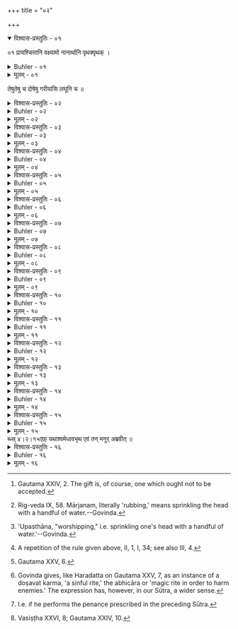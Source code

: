 +++
title = "०२"

+++
<details open><summary>विश्वास-प्रस्तुतिः - ०१</summary>

०१  प्रायश्चित्तानि वक्ष्यामो नानार्थानि पृथक्पृथक् ।  
</details>

<details><summary>Buhler - ०१</summary>

1. We will separately explain the various penances for the several offences, both heavier and lighter ones.
</details>

<details><summary>मूलम् - ०१</summary>

०१  प्रायश्चित्तानि वक्ष्यामो नानार्थानि पृथक्पृथक् ।  
</details>

तेषुतेषु च दोषेषु गरीयांसि लघूनि च ॥

<details><summary>विश्वास-प्रस्तुतिः - ०२</summary>

०२  यद्य् अत्र हि भवेद् युक्तं तद् धि तत्रैव निर्दिशेत् ।  
भूयोभूयो गरीयःसु लघुष्व् अल्पीयसस् तथा ॥
</details>

<details><summary>Buhler - ०२</summary>

2. Let him prescribe whatever may be befitting for each (case),--heavier penances for great (crimes), and lighter ones for trivial (faults).
</details>

<details><summary>मूलम् - ०२</summary>

०२  यद्य् अत्र हि भवेद् युक्तं तद् धि तत्रैव निर्दिशेत् ।  
भूयोभूयो गरीयःसु लघुष्व् अल्पीयसस् तथा ॥
</details>

<details><summary>विश्वास-प्रस्तुतिः - ०३</summary>

०३  विधिना शास्त्रदृष्टेन प्रायश्चित्तानि निर्दिशेत् ॥
</details>

<details><summary>Buhler - ०३</summary>

3. Let him perform the penances according to the rule given in the Institutes of the Sacred Law.
</details>

<details><summary>मूलम् - ०३</summary>

०३  विधिना शास्त्रदृष्टेन प्रायश्चित्तानि निर्दिशेत् ॥
</details>

<details><summary>विश्वास-प्रस्तुतिः - ०४</summary>

०४  प्रतिग्रहीष्यमाणस् तु प्रतिगृह्य तथैव च ।  
ऋचस् तरत्समन्द्यस् तु चतस्रः परिवर्तयेत् ॥
</details>

<details><summary>Buhler - ०४</summary>

4. He who is about to accept gifts, or he who has accepted gifts, must repeatedly recite the four Ṛk-verses (called) Taratsamandīs. [^1] 


[^1]:  Gautama XXIV, 2. The gift is, of course, one which ought not to be accepted.
</details>

<details><summary>मूलम् - ०४</summary>

०४  प्रतिग्रहीष्यमाणस् तु प्रतिगृह्य तथैव च ।  
ऋचस् तरत्समन्द्यस् तु चतस्रः परिवर्तयेत् ॥
</details>

<details><summary>विश्वास-प्रस्तुतिः - ०५</summary>

०५  अभोज्यानां तु सर्वेषाम् अभोज्यान्नस्य भोजने ।  
ऋग्भिस् तरत्समन्दीभिर् मार्जनंपापशोधनम् ॥ [k: तरत्समन्दीयैर्]
</details>

<details><summary>Buhler - ०५</summary>

5. But in case one has eaten any kind of forbidden food; or that given by a person whose food must not be eaten, the means of removing the guilt is to sprinkle water (over one's head) while one recites the Taratsamandī Ṛcas. [^2] 


[^2]:  Rig-veda IX, 58. Mārjanam, literally 'rubbing,' means sprinkling the head with a handful of water.--Govinda.
</details>

<details><summary>मूलम् - ०५</summary>

०५  अभोज्यानां तु सर्वेषाम् अभोज्यान्नस्य भोजने ।  
ऋग्भिस् तरत्समन्दीभिर् मार्जनंपापशोधनम् ॥ [k: तरत्समन्दीयैर्]
</details>

<details><summary>विश्वास-प्रस्तुतिः - ०६</summary>

०६  भ्रूणहत्याविधिस् त्व् अन्यस् तं तु वक्ष्याम्य् अतः परम् ।  
विधिना येन मुच्यन्ते पातकेभ्यो ऽपि सर्वशः ॥
</details>

<details><summary>Buhler - ०६</summary>

6. But we will, hereafter, declare another rule for (the expiation of) the murder of a learned Brāhmaṇa, whereby (men) are freed also from mortal sins of all (kinds).
</details>

<details><summary>मूलम् - ०६</summary>

०६  भ्रूणहत्याविधिस् त्व् अन्यस् तं तु वक्ष्याम्य् अतः परम् ।  
विधिना येन मुच्यन्ते पातकेभ्यो ऽपि सर्वशः ॥
</details>

<details><summary>विश्वास-प्रस्तुतिः - ०७</summary>

०७  प्राणायामान् पवित्राणि व्याहृतीः प्रणवं तथा ।  
जपेद् अघमर्षणं सूक्तं पयसा द्वादश क्षपाः ॥ [k: -मर्षणं युक्तः पयसा]
</details>

<details><summary>Buhler - ०७</summary>

7. Let him (perform), during twelve nights, suppressions of the breath (and) mutter purificatory texts, the Vyāhṛtis, the syllable Om, (and) the Aghamarshaṇa hymn, (living) on milk;
</details>

<details><summary>मूलम् - ०७</summary>

०७  प्राणायामान् पवित्राणि व्याहृतीः प्रणवं तथा ।  
जपेद् अघमर्षणं सूक्तं पयसा द्वादश क्षपाः ॥ [k: -मर्षणं युक्तः पयसा]
</details>

<details><summary>विश्वास-प्रस्तुतिः - ०८</summary>

०८  त्रिरात्रं वायुभक्षो वा क्लिन्नवासाः प्लुतः शुचिः ॥ [k: क्लिन्नवासाप्लुतश्]
</details>

<details><summary>Buhler - ०८</summary>

8. Or (he becomes) pure if he bathes, and during three (days and) nights subsists on air and (remains dressed) in wet clothes.
</details>

<details><summary>मूलम् - ०८</summary>

०८  त्रिरात्रं वायुभक्षो वा क्लिन्नवासाः प्लुतः शुचिः ॥ [k: क्लिन्नवासाप्लुतश्]
</details>

<details><summary>विश्वास-प्रस्तुतिः - ०९</summary>

०९  प्रतिषिद्धांस् तथाचारान् अभ्यस्यापि पुनःपुनः ।  
वारुणीभिर् उपस्थाय सर्वपापैः प्रमुच्यते ॥ इति ॥
</details>

<details><summary>Buhler - ०९</summary>

9. But if he has repeatedly committed forbidden acts of all kinds, and has (afterwards) worshipped reciting the Vāruṇī (texts), he is freed from all sin. [^3] 


[^3]:  'Upasthāna, "worshipping," i.e. sprinkling one's head with a handful of water.'--Govinda.
</details>

<details><summary>मूलम् - ०९</summary>

०९  प्रतिषिद्धांस् तथाचारान् अभ्यस्यापि पुनःपुनः ।  
वारुणीभिर् उपस्थाय सर्वपापैः प्रमुच्यते ॥ इति ॥
</details>

<details><summary>विश्वास-प्रस्तुतिः - १०</summary>

१०  अथावकीर्ण्य् अमावास्यायां निश्य् अग्निम् उपसमाधायदार्विहोमिकीं परिचेष्टां कृत्वा द्वे आज्याहुती जुहोति । कामअवकीर्णो ऽस्म्य् अवकीर्णो ऽस्मि काम कामाय स्वाहा । कामअभिद्रुग्धो ऽस्म्य् अभिद्रुग्धो ऽस्मि काम कामाय स्वाहेति ॥ [च्फ़्। ब्ध्स् २।१।१।३४]
</details>

<details><summary>Buhler - १०</summary>

10. Now a student who has broken his vow (avakīrṇin) shall heap fuel on the fire on the night of the new moon, perform the preparatory ceremonies required for a Darvīhoma, and offer two oblations of clarified butter (reciting the following texts): 'O Lust, I have broken my vow, my vow I have broken, O Lust, to. Lust Svāhā;' 'O Lust, I have done evil, I have done evil, O Lust, to Lust Svāhā.' [^4] 


[^4]:  A repetition of the rule given above, II, 1, I, 34; see also III, 4.
</details>

<details><summary>मूलम् - १०</summary>

१०  अथावकीर्ण्य् अमावास्यायां निश्य् अग्निम् उपसमाधायदार्विहोमिकीं परिचेष्टां कृत्वा द्वे आज्याहुती जुहोति । कामअवकीर्णो ऽस्म्य् अवकीर्णो ऽस्मि काम कामाय स्वाहा । कामअभिद्रुग्धो ऽस्म्य् अभिद्रुग्धो ऽस्मि काम कामाय स्वाहेति ॥ [च्फ़्। ब्ध्स् २।१।१।३४]
</details>

<details><summary>विश्वास-प्रस्तुतिः - ११</summary>

११  हुत्वा प्रयताञ्जलिः कवातिर्यङ्ङ् अग्निम् उपतिष्ठेत । सं मासिञ्चन्तु मरुतः सम् इन्द्रः सं बृहस्पतिः । सं मायम् अग्निः सिञ्चत्वायुषा च बलेन चायुष्मन्तं करोत मेति [= ब्ध्स् २।१।१।३५] । प्रति हास्मै मरुतः प्राणान् दधति प्रति इन्द्रो बलं प्रतिबृहस्पतिर् ब्रह्मवर्चसं प्रत्य् अग्निर् इतरत् सर्वम् । सर्वतनुर् भूत्वासर्वम् आयुर् एति । त्रिर् अभिमन्त्रयेत । त्रिषत्या हि देवा इतिविज्ञायते ॥ [k: करोतु]
</details>

<details><summary>Buhler - ११</summary>

11. After he has made the offering, he shall address the fire, closely joining his hands and turning sideways, (with the following texts): 'May the Maruts grant me, may Indra, may Bṛhaspati,, may this fire grant me long life and strength, make me long-lived.' The Maruts, forsooth, give back to him the vital airs, Indra gives back to him strength, Bṛhaspati the lustre of Brahman, Fire all the remainder. (Thus) his body is made whole, and he attains the full length of life. Let him next address (the gods) with three (repetitions of the texts). For the gods are trebly true. (All that) has been declared in the Veda.
</details>

<details><summary>मूलम् - ११</summary>

११  हुत्वा प्रयताञ्जलिः कवातिर्यङ्ङ् अग्निम् उपतिष्ठेत । सं मासिञ्चन्तु मरुतः सम् इन्द्रः सं बृहस्पतिः । सं मायम् अग्निः सिञ्चत्वायुषा च बलेन चायुष्मन्तं करोत मेति [= ब्ध्स् २।१।१।३५] । प्रति हास्मै मरुतः प्राणान् दधति प्रति इन्द्रो बलं प्रतिबृहस्पतिर् ब्रह्मवर्चसं प्रत्य् अग्निर् इतरत् सर्वम् । सर्वतनुर् भूत्वासर्वम् आयुर् एति । त्रिर् अभिमन्त्रयेत । त्रिषत्या हि देवा इतिविज्ञायते ॥ [k: करोतु]
</details>

<details><summary>विश्वास-प्रस्तुतिः - १२</summary>

१२  यो ऽपूत इव मन्येत आत्मानम् उपपातकैः ।  
स हुत्वैतेन विधिना सर्वस्मात् पापात् प्रमुच्यते ॥
</details>

<details><summary>Buhler - १२</summary>

12. He who considers himself defiled by minor offences (upapātaka), will be freed from all guilt if he offers burnt oblations according to this same rule; [^5] 


[^5]:  Gautama XXV, 6.
</details>

<details><summary>मूलम् - १२</summary>

१२  यो ऽपूत इव मन्येत आत्मानम् उपपातकैः ।  
स हुत्वैतेन विधिना सर्वस्मात् पापात् प्रमुच्यते ॥
</details>

<details><summary>विश्वास-प्रस्तुतिः - १३</summary>

१३  अपि वानाद्यापेयप्रतिषिद्धभोजनेषु दोषवच् च कर्मकृत्वाभिसंधिपूर्वम् अनभिसंधिपूर्वं वा शूद्रायां च रेतःसिक्त्वायोनौ वाब्लिङ्गाभिर् वारुणीभिश् चोपस्पृश्य प्रयतोभवति ॥
</details>

<details><summary>Buhler - १३</summary>

13. Or if he has partaken of food unfit to be eaten or to be drunk or of forbidden food, and if he has committed sinful acts or performed sinful rites either unintentionally or intentionally, and if he has had connexion with a female of the Śūdra caste or committed an unnatural crime, he becomes pure by bathing (and reciting) the Abliṅga (verses) and (those called) Vāruṇīs. [^6] 


[^6]:  Govinda gives, like Haradatta on Gautama XXV, 7, as an instance of a doṣavat karma, 'a sinful rite,' the abhicāra or 'magic rite in order to harm enemies.' The expression has, however, in our Sūtra, a wider sense.
</details>

<details><summary>मूलम् - १३</summary>

१३  अपि वानाद्यापेयप्रतिषिद्धभोजनेषु दोषवच् च कर्मकृत्वाभिसंधिपूर्वम् अनभिसंधिपूर्वं वा शूद्रायां च रेतःसिक्त्वायोनौ वाब्लिङ्गाभिर् वारुणीभिश् चोपस्पृश्य प्रयतोभवति ॥
</details>

<details><summary>विश्वास-प्रस्तुतिः - १४</summary>

१४  अथाप्य् उदाहरन्ति ।  
अनाद्यापेयप्रतिषिद्धभोजने विरुद्धधर्माचरिते [k:अनाद्यप्राशनापेयप्रतिषिद्धभोजनेविशुद्धधर्माचरिते] च कर्मणि ।  
मतिप्रवृत्ते ऽपि च पातकोपमैर् विशुध्यते ऽथापि चसर्वपातकैः ॥
</details>

<details><summary>Buhler - १४</summary>

14. Now they quote also (the following verse): If he has partaken of food unfit to be eaten or to be drunk, or of forbidden food, and if he has committed forbidden acts or performed forbidden rites, he will, nevertheless, be freed from (crimes) committed intentionally which are similar to mortal sins, nay, even from mortal sins (pātaka).' [^7] 


[^7]:  I.e. if he performs the penance prescribed in the preceding Sūtra.
</details>

<details><summary>मूलम् - १४</summary>

१४  अथाप्य् उदाहरन्ति ।  
अनाद्यापेयप्रतिषिद्धभोजने विरुद्धधर्माचरिते [k:अनाद्यप्राशनापेयप्रतिषिद्धभोजनेविशुद्धधर्माचरिते] च कर्मणि ।  
मतिप्रवृत्ते ऽपि च पातकोपमैर् विशुध्यते ऽथापि चसर्वपातकैः ॥
</details>

<details><summary>विश्वास-प्रस्तुतिः - १५</summary>

१५  त्रिरात्रं वाप्य् उपवसंस् त्रिर् अह्नो ऽभ्युपयन्न् अपः । [k: अह्नोभ्युपेयाद्]  
प्राणान् आत्मनि संयम्य त्रिः पठेद् अघमर्षणम् ।
</details>

<details><summary>Buhler - १५</summary>

15. Or let him fast during three (days and) nights, bathe thrice a day, and, suppressing his breath, thrice recite the Aghamarshaṇa. Manu has declared that that is equal (in efficacy) to the final bath at a horse-sacrifice. [^8] 


[^8]:  Vasiṣṭha XXVI, 8; Gautama XXIV, 10.
</details>

<details><summary>मूलम् - १५</summary>

१५  त्रिरात्रं वाप्य् उपवसंस् त्रिर् अह्नो ऽभ्युपयन्न् अपः । [k: अह्नोभ्युपेयाद्]  
प्राणान् आत्मनि संयम्य त्रिः पठेद् अघमर्षणम् ।
</details>
ब्ध्स् ४।२।१५एफ़्  यथाश्वमेधावभृथ एवं तन् मनुर् अब्रवीत् ॥

<details><summary>विश्वास-प्रस्तुतिः - १६</summary>

१६  विज्ञायते च ।  
चरणं पवित्रं विततं पुराणं येन पूतस् तरति दुष्कृतानि ।  
तेन पवित्रेण शुद्धेन पूता अति पाप्मानम् अरातिं तरेम ॥ इति ॥
</details>

<details><summary>Buhler - १६</summary>

16. And it is declared in the Veda, '(That is) the ancient purificatory rite, which is widely known (in the Institutes of the Sacred Law); purified thereby man conquers sin. May we, sanctified by this holy means of purification, conquer our enemy, sin.'
</details>

<details><summary>मूलम् - १६</summary>

१६  विज्ञायते च ।  
चरणं पवित्रं विततं पुराणं येन पूतस् तरति दुष्कृतानि ।  
तेन पवित्रेण शुद्धेन पूता अति पाप्मानम् अरातिं तरेम ॥ इति ॥
</details>
